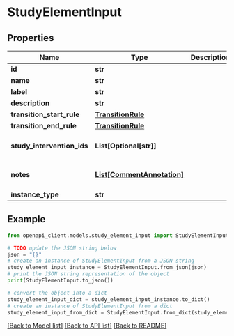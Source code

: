 # StudyElementInput


## Properties

Name | Type | Description | Notes
------------ | ------------- | ------------- | -------------
**id** | **str** |  | 
**name** | **str** |  | 
**label** | **str** |  | [optional] 
**description** | **str** |  | [optional] 
**transition_start_rule** | [**TransitionRule**](TransitionRule.md) |  | [optional] 
**transition_end_rule** | [**TransitionRule**](TransitionRule.md) |  | [optional] 
**study_intervention_ids** | **List[Optional[str]]** |  | [optional] [default to []]
**notes** | [**List[CommentAnnotation]**](CommentAnnotation.md) |  | [optional] [default to []]
**instance_type** | **str** |  | 

## Example

```python
from openapi_client.models.study_element_input import StudyElementInput

# TODO update the JSON string below
json = "{}"
# create an instance of StudyElementInput from a JSON string
study_element_input_instance = StudyElementInput.from_json(json)
# print the JSON string representation of the object
print(StudyElementInput.to_json())

# convert the object into a dict
study_element_input_dict = study_element_input_instance.to_dict()
# create an instance of StudyElementInput from a dict
study_element_input_from_dict = StudyElementInput.from_dict(study_element_input_dict)
```
[[Back to Model list]](../README.md#documentation-for-models) [[Back to API list]](../README.md#documentation-for-api-endpoints) [[Back to README]](../README.md)


